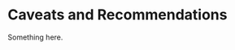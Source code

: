 [title]: # (Caveats and Recommendations)
[tags]: # (XXX)
[priority]: # (5504)
# Caveats and Recommendations
Something here.
